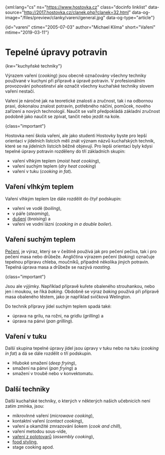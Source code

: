 
{xml:lang="cs" ns="https://www.hostovka.cz" class="docinfo linklist" data-source="http://2017.hostovka.cz/clanek.php?clanek=32.html" data-og-image="/files/preview/clanky/vareni/general.jpg" data-og-type="article"}

{id="vareni" ctime="2005-07-03" author="Michael Klíma" short="Vaření" mtime="2019-03-11"}

# Tepelné úpravy potravin

<!-- generated attribute kw by user_udpatekw.sh on 2019-03-11, do not edit -->

{kw="kuchyňské techniky"}

Výrazem vaření (_cooking_) jsou obecně označovány všechny techniky používané v kuchyni při přípravě a úpravě potravin. V profesionálním provozování pohostinství ale označit všechny kuchařské techniky slovem vaření nestačí.

Vaření je náročné jak na teoretické znalosti a zručnost, tak i na odbornou praxi, dokonalou znalost potravin, potřebného náčiní, pomůcek, nového zařízení a nových technologií. Naučit se vařit předpokládá základní zručnost podobně jako naučit se zpívat, tančit nebo jezdit na kole.

{class="important"}

Hostovka není škola vaření, ale jako studenti Hostovky byste pro lepší orientaci v jídelních lístcích měli znát význam názvů kuchařských technik, které se na jídelních lístcích běžně objevují. Pro lepši orientaci byly kdysi tepelné úpravy potravin rozděleny do tří základních skupin:

  * vaření vlhkým teplem (_moist heat cooking_),
  * vaření suchým teplem (_dry heat cooking_)
  * vaření v tuku (_cooking in fat_).

## Vaření vlhkým teplem

Vaření vlhkým teplem lze dále rozdělit do čtyř podskupin:

  * vaření ve vodě (_boiling_),
  * v páře (_steaming_),
  * [dušení][1] (_braising_) a
  * vaření ve vodní lázni (_cooking in a double boiler_).

## Vaření suchým teplem

[Pečení][2], je výraz, který se v češtině používá jak pro pečení pečiva, tak i pro pečení masa nebo drůbeže. Angličtina výrazem pečení (_baking_) označuje tepelnou přípravu chleba, moučníků, případně několika jiných potravin. Tepelná úprava masa a drůbeže se nazývá _roasting_.

{class="important"}

Jsou ale výjimky. Například přípravě kuřete obaleného strouhankou, nebo jen i moukou, se říká _baking_. Obdobně se výraz _baking_ používá při přípravě masa obaleného těstem, jako je například svíčková Welington.

Do technik přípravy jídel suchým teplem spadá také:

  * úprava na grilu, na rožni, na gridlu (_grilling_) a
  * úprava na pánvi (_pan grilling_).

## Vaření v tuku

Další skupina tepelné úpravy jídel jsou úpravy v tuku nebo na tuku (_cooking in fat_) a dá se dále rozdělit o tří podskupin.

  * Hluboké smažení (_deep frying_),
  * smažení na pánvi (_pan frying_) a
  * smažení v troubě nebo v konvektomatu.

## Další techniky

Další kuchařské techniky, o kterých v některých našich učebnicích není zatím zmínka, jsou:

  * mikrovlnné vaření (_microwave cooking_),
  * kontaktní vaření (_contact cooking_),
  * vaření a okamžité zmrazování šokem (_cook and chill_),
  * vaření metodou sous-vide,
  * [vaření z polotovarů][3] (_assembly cooking_),
  * [food styling][4],
  * stage cooking apod.

 [1]: /duseni
 [2]: /peceni
 [3]: /vareni_z_polotovaru
 [4]: /food_styling
